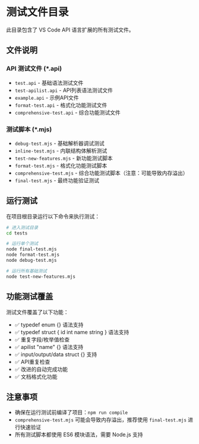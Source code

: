 # 测试文件目录

此目录包含了 VS Code API 语言扩展的所有测试文件。

## 文件说明

### API 测试文件 (*.api)

- `test.api` - 基础语法测试文件
- `test-apilist.api` - API列表语法测试文件
- `example.api` - 示例API文件
- `format-test.api` - 格式化功能测试文件
- `comprehensive-test.api` - 综合功能测试文件

### 测试脚本 (*.mjs)

- `debug-test.mjs` - 基础解析器调试测试
- `inline-test.mjs` - 内联结构体解析测试
- `test-new-features.mjs` - 新功能测试脚本
- `format-test.mjs` - 格式化功能测试脚本
- `comprehensive-test.mjs` - 综合功能测试脚本（注意：可能导致内存溢出）
- `final-test.mjs` - 最终功能验证测试

## 运行测试

在项目根目录运行以下命令来执行测试：

```bash
# 进入测试目录
cd tests

# 运行单个测试
node final-test.mjs
node format-test.mjs
node debug-test.mjs

# 运行所有基础测试
node test-new-features.mjs
```

## 功能测试覆盖

测试文件覆盖了以下功能：

- ✅ typedef enum {} 语法支持
- ✅ typedef struct { id int name string } 语法支持
- ✅ 重复字段/枚举值检查
- ✅ apilist "name" {} 语法支持
- ✅ input/output/data struct {} 支持
- ✅ API重复检查
- ✅ 改进的自动完成功能
- ✅ 文档格式化功能

## 注意事项

- 确保在运行测试前编译了项目：`npm run compile`
- `comprehensive-test.mjs` 可能会导致内存溢出，推荐使用 `final-test.mjs` 进行快速验证
- 所有测试脚本都使用 ES6 模块语法，需要 Node.js 支持